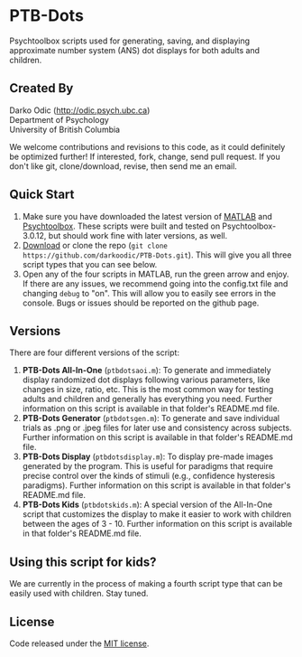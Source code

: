# PTB-Dots
Psychtoolbox scripts used for generating, saving, and displaying approximate number system (ANS) dot displays for both adults and children. 

## Created By
Darko Odic (http://odic.psych.ubc.ca) <br />
Department of Psychology <br />
University of British Columbia <br />

We welcome contributions and revisions to this code, as it could definitely be optimized further! If interested, fork, change, send pull request. If you don't like git, clone/download, revise, then send me an email.

## Quick Start

1. Make sure you have downloaded the latest version of <a href="http://www.mathworks.com/products/matlab/">MATLAB</a> and <a href="http://psychtoolbox.org/">Psychtoolbox</a>. These scripts were built and tested on Psychtoolbox-3.0.12, but should work fine with later versions, as well. 
2. <a href="https://github.com/darkoodic/PTB-Dots/archive/master.zip">Download</a> or clone the repo (`git clone https://github.com/darkoodic/PTB-Dots.git`). This will give you all three script types that you can see below.
3. Open any of the four scripts in MATLAB, run the green arrow and enjoy. If there are any issues, we recommend going into the config.txt file and changing `debug` to "on". This will allow you to easily see errors in the console. Bugs or issues should be reported on the github page.

## Versions
There are four different versions of the script:

1. **PTB-Dots All-In-One** (`ptbdotsaoi.m`): To generate and immediately display randomized dot displays following various parameters, like changes in size, ratio, etc. This is the most common way for testing adults and children and generally has everything you need. Further information on this script is available in that folder's README.md file. 
2. **PTB-Dots Generator** (`ptbdotsgen.m`): To generate and save individual trials as .png or .jpeg files for later use and consistency across subjects. Further information on this script is available in that folder's README.md file. 
3. **PTB-Dots Display** (`ptbdotsdisplay.m`): To display pre-made images generated by the program. This is useful for paradigms that require precise control over the kinds of stimuli (e.g., confidence hysteresis paradigms). Further information on this script is available in that folder's README.md file. 
4. **PTB-Dots Kids** (`ptbdotskids.m`): A special version of the All-In-One script that customizes the display to make it easier to work with children between the ages of 3 - 10. Further information on this script is available in that folder's README.md file. 

## Using this script for kids?
We are currently in the process of making a fourth script type that can be easily used with children. Stay tuned.

## License
Code released under the <a href="http://opensource.org/licenses/MIT">MIT license</a>.
